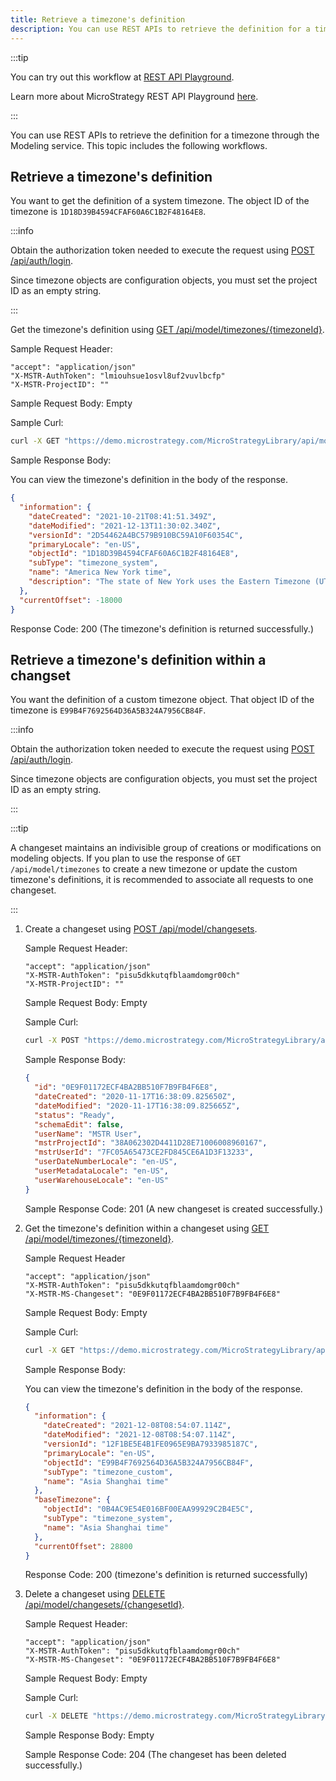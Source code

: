 ```yaml
---
title: Retrieve a timezone's definition
description: You can use REST APIs to retrieve the definition for a timezone through the Modeling service. This topic includes the following workflows.
---
```


:::tip

You can try out this workflow at [REST API Playground](https://www.postman.com/microstrategysdk/workspace/microstrategy-rest-api/folder/16131298-4845cf11-1e66-4530-b33f-730143143498?ctx=documentation).

Learn more about MicroStrategy REST API Playground [here](/docs/getting-started/playground.md).

:::

You can use REST APIs to retrieve the definition for a timezone through the Modeling service. This topic includes the following workflows.

## Retrieve a timezone's definition

You want to get the definition of a system timezone. The object ID of the timezone is `1D18D39B4594CFAF60A6C1B2F48164E8`.

:::info

Obtain the authorization token needed to execute the request using [POST /api/auth/login](https://demo.microstrategy.com/MicroStrategyLibrary/api-docs/index.html#/Authentication/postLogin).

Since timezone objects are configuration objects, you must set the project ID as an empty string.

:::

Get the timezone's definition using [GET /api/model/timezones/{timezoneId}](https://demo.microstrategy.com/MicroStrategyLibrary/api-docs/index.html#/Timezones).

Sample Request Header:

```http
"accept": "application/json"
"X-MSTR-AuthToken": "lmiouhsue1osvl8uf2vuvlbcfp"
"X-MSTR-ProjectID": ""
```

Sample Request Body: Empty

Sample Curl:

```bash
curl -X GET "https://demo.microstrategy.com/MicroStrategyLibrary/api/model/timezones/1D18D39B4594CFAF60A6C1B2F48164E8" -H "accept: application/json" -H "X-MSTR-AuthToken: lmiouhsue1osvl8uf2vuvlbcfp" -H "X-MSTR-ProjectID: "
```

Sample Response Body:

You can view the timezone's definition in the body of the response.

```json
{
  "information": {
    "dateCreated": "2021-10-21T08:41:51.349Z",
    "dateModified": "2021-12-13T11:30:02.340Z",
    "versionId": "2D54462A4BC579B910BC59A10F60354C",
    "primaryLocale": "en-US",
    "objectId": "1D18D39B4594CFAF60A6C1B2F48164E8",
    "subType": "timezone_system",
    "name": "America New York time",
    "description": "The state of New York uses the Eastern Timezone (UTC-05:00) with daylight saving time (UTC-04:00)."
  },
  "currentOffset": -18000
}
```

Response Code: 200 (The timezone's definition is returned successfully.)

## Retrieve a timezone's definition within a changset

You want the definition of a custom timezone object. That object ID of the timezone is `E99B4F7692564D36A5B324A7956CB84F`.

:::info

Obtain the authorization token needed to execute the request using [POST /api/auth/login](https://demo.microstrategy.com/MicroStrategyLibrary/api-docs/index.html#/Authentication/postLogin).

Since timezone objects are configuration objects, you must set the project ID as an empty string.

:::

:::tip

A changeset maintains an indivisible group of creations or modifications on modeling objects. If you plan to use the response of `GET /api/model/timezones` to create a new timezone or update the custom timezone's definitions, it is recommended to associate all requests to one changeset.

:::

1. Create a changeset using [POST /api/model/changesets](https://demo.microstrategy.com/MicroStrategyLibrary/api-docs/index.html#/Changesets/ms-createChangeset).

   Sample Request Header:

   ```http
   "accept": "application/json"
   "X-MSTR-AuthToken": "pisu5dkkutqfblaamdomgr00ch"
   "X-MSTR-ProjectID": ""
   ```

   Sample Request Body: Empty

   Sample Curl:

   ```bash
   curl -X POST "https://demo.microstrategy.com/MicroStrategyLibrary/api/model/changesets" -H "accept: application/json" -H "X-MSTR-AuthToken: pisu5dkkutqfblaamdomgr00ch" -H "X-MSTR-ProjectID: "
   ```

   Sample Response Body:

   ```json
   {
     "id": "0E9F01172ECF4BA2BB510F7B9FB4F6E8",
     "dateCreated": "2020-11-17T16:38:09.825650Z",
     "dateModified": "2020-11-17T16:38:09.825665Z",
     "status": "Ready",
     "schemaEdit": false,
     "userName": "MSTR User",
     "mstrProjectId": "38A062302D4411D28E71006008960167",
     "mstrUserId": "7FC05A65473CE2FD845CE6A1D3F13233",
     "userDateNumberLocale": "en-US",
     "userMetadataLocale": "en-US",
     "userWarehouseLocale": "en-US"
   }
   ```

   Sample Response Code: 201 (A new changeset is created successfully.)

1. Get the timezone's definition within a changeset using [GET /api/model/timezones/{timezoneId}](https://demo.microstrategy.com/MicroStrategyLibrary/api/model/timezones/862780DC499A14D74FEC7EB2EF317DA2).

   Sample Request Header

   ```http
   "accept": "application/json"
   "X-MSTR-AuthToken": "pisu5dkkutqfblaamdomgr00ch"
   "X-MSTR-MS-Changeset": "0E9F01172ECF4BA2BB510F7B9FB4F6E8"
   ```

   Sample Request Body: Empty

   Sample Curl:

   ```bash
   curl -X GET "https://demo.microstrategy.com/MicroStrategyLibrary/api/model/timezones/E99B4F7692564D36A5B324A7956CB84F" -H "accept: application/json" -H "X-MSTR-AuthToken: pisu5dkkutqfblaamdomgr00ch" -H "X-MSTR-MS-Changeset: 0E9F01172ECF4BA2BB510F7B9FB4F6E8"
   ```

   Sample Response Body:

   You can view the timezone's definition in the body of the response.

   ```json
   {
     "information": {
       "dateCreated": "2021-12-08T08:54:07.114Z",
       "dateModified": "2021-12-08T08:54:07.114Z",
       "versionId": "12F1BE5E4B1FE0965E9BA7933985187C",
       "primaryLocale": "en-US",
       "objectId": "E99B4F7692564D36A5B324A7956CB84F",
       "subType": "timezone_custom",
       "name": "Asia Shanghai time"
     },
     "baseTimezone": {
       "objectId": "0B4AC9E54E016BF00EAA99929C2B4E5C",
       "subType": "timezone_system",
       "name": "Asia Shanghai time"
     },
     "currentOffset": 28800
   }
   ```

   Response Code: 200 (timezone's definition is returned successfully)

1. Delete a changeset using [DELETE /api/model/changesets/{changesetId}](https://demo.microstrategy.com/MicroStrategyLibrary/api-docs/index.html#//Changesets/ms-dehttps://demo.microstrategy.com/MicroStrategyLibrary/api-docs/index.html#/Changeset/ms-deleteChangeset).

   Sample Request Header:

   ```http
   "accept": "application/json"
   "X-MSTR-AuthToken": "pisu5dkkutqfblaamdomgr00ch"
   "X-MSTR-MS-Changeset": "0E9F01172ECF4BA2BB510F7B9FB4F6E8"
   ```

   Sample Request Body: Empty

   Sample Curl:

   ```bash
   curl -X DELETE "https://demo.microstrategy.com/MicroStrategyLibrary/api/model/changesets/0E9F01172ECF4BA2BB510F7B9FB4F6E8" -H "accept: */*" -H "X-MSTR-AuthToken: pisu5dkkutqfblaamdomgr00ch" -H "X-MSTR-MS-Changeset: 0E9F01172ECF4BA2BB510F7B9FB4F6E8"
   ```

   Sample Response Body: Empty

   Sample Response Code: 204 (The changeset has been deleted successfully.)
